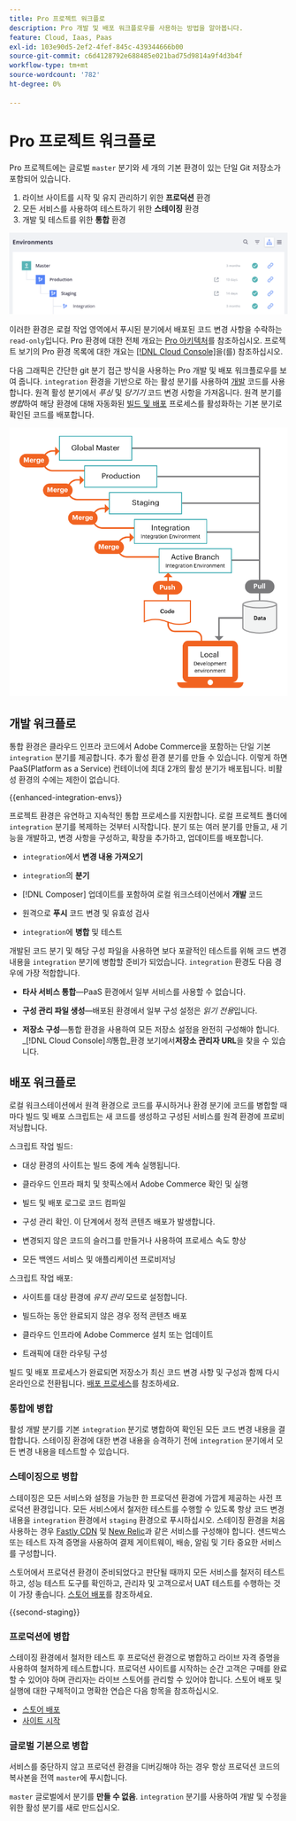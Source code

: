 ```yaml
---
title: Pro 프로젝트 워크플로
description: Pro 개발 및 배포 워크플로우를 사용하는 방법을 알아봅니다.
feature: Cloud, Iaas, Paas
exl-id: 103e90d5-2ef2-4fef-845c-439344666b00
source-git-commit: c6d4128792e688485e021bad75d9814a9f4d3b4f
workflow-type: tm+mt
source-wordcount: '782'
ht-degree: 0%

---
```


# Pro 프로젝트 워크플로

Pro 프로젝트에는 글로벌 `master` 분기와 세 개의 기본 환경이 있는 단일 Git 저장소가 포함되어 있습니다.

1. 라이브 사이트를 시작 및 유지 관리하기 위한 **프로덕션** 환경
1. 모든 서비스를 사용하여 테스트하기 위한 **스테이징** 환경
1. 개발 및 테스트를 위한 **통합** 환경

![Pro 환경 목록](../../assets/pro-environments.png)

이러한 환경은 로컬 작업 영역에서 푸시된 분기에서 배포된 코드 변경 사항을 수락하는 `read-only`입니다. Pro 환경에 대한 전체 개요는 [Pro 아키텍처](pro-architecture.md)를 참조하십시오. 프로젝트 보기의 Pro 환경 목록에 대한 개요는 [[!DNL Cloud Console]](../project/overview.md#cloud-console)을(를) 참조하십시오.

다음 그래픽은 간단한 git 분기 접근 방식을 사용하는 Pro 개발 및 배포 워크플로우를 보여 줍니다. `integration` 환경을 기반으로 하는 활성 분기를 사용하여 [개발](#development-workflow) 코드를 사용합니다. 원격 활성 분기에서 _푸싱_ 및 _당기기_ 코드 변경 사항을 가져옵니다. 원격 분기를 _병합_&#x200B;하여 해당 환경에 대해 자동화된 [빌드 및 배포](#deployment-workflow) 프로세스를 활성화하는 기본 분기로 확인된 코드를 배포합니다.

![Pro 아키텍처 개발 워크플로에 대한 높은 수준의 보기](../../assets/pro-dev-workflow.png)

## 개발 워크플로

통합 환경은 클라우드 인프라 코드에서 Adobe Commerce을 포함하는 단일 기본 `integration` 분기를 제공합니다. 추가 활성 환경 분기를 만들 수 있습니다. 이렇게 하면 PaaS(Platform as a Service) 컨테이너에 최대 2개의 활성 분기가 배포됩니다. 비활성 환경의 수에는 제한이 없습니다.

{{enhanced-integration-envs}}

프로젝트 환경은 유연하고 지속적인 통합 프로세스를 지원합니다. 로컬 프로젝트 폴더에 `integration` 분기를 복제하는 것부터 시작합니다. 분기 또는 여러 분기를 만들고, 새 기능을 개발하고, 변경 사항을 구성하고, 확장을 추가하고, 업데이트를 배포합니다.

- `integration`에서 **변경 내용 가져오기**

- `integration`의 **분기**

- [!DNL Composer] 업데이트를 포함하여 로컬 워크스테이션에서 **개발** 코드

- 원격으로 **푸시** 코드 변경 및 유효성 검사

- `integration`에 **병합** 및 테스트

개발된 코드 분기 및 해당 구성 파일을 사용하면 보다 포괄적인 테스트를 위해 코드 변경 내용을 `integration` 분기에 병합할 준비가 되었습니다. `integration` 환경도 다음 경우에 가장 적합합니다.

- **타사 서비스 통합**—PaaS 환경에서 일부 서비스를 사용할 수 없습니다.

- **구성 관리 파일 생성**—배포된 환경에서 일부 구성 설정은 _읽기 전용_&#x200B;입니다.

- **저장소 구성**—통합 환경을 사용하여 모든 저장소 설정을 완전히 구성해야 합니다. _[!DNL Cloud Console]_의_&#x200B;통합&#x200B;_환경 보기에서&#x200B;**저장소 관리자 URL**을 찾을 수 있습니다.

## 배포 워크플로

로컬 워크스테이션에서 원격 환경으로 코드를 푸시하거나 환경 분기에 코드를 병합할 때마다 빌드 및 배포 스크립트는 새 코드를 생성하고 구성된 서비스를 원격 환경에 프로비저닝합니다.

스크립트 작업 빌드:

- 대상 환경의 사이트는 빌드 중에 계속 실행됩니다.

- 클라우드 인프라 패치 및 핫픽스에서 Adobe Commerce 확인 및 실행

- 빌드 및 배포 로그로 코드 컴파일

- 구성 관리 확인. 이 단계에서 정적 콘텐츠 배포가 발생합니다.

- 변경되지 않은 코드의 슬러그를 만들거나 사용하여 프로세스 속도 향상

- 모든 백엔드 서비스 및 애플리케이션 프로비저닝

스크립트 작업 배포:

- 사이트를 대상 환경에 _유지 관리_ 모드로 설정합니다.

- 빌드하는 동안 완료되지 않은 경우 정적 콘텐츠 배포

- 클라우드 인프라에 Adobe Commerce 설치 또는 업데이트

- 트래픽에 대한 라우팅 구성

빌드 및 배포 프로세스가 완료되면 저장소가 최신 코드 변경 사항 및 구성과 함께 다시 온라인으로 전환됩니다. [배포 프로세스](../deploy/process.md)를 참조하세요.

### 통합에 병합

활성 개발 분기를 기본 `integration` 분기로 병합하여 확인된 모든 코드 변경 내용을 결합합니다. 스테이징 환경에 대한 변경 내용을 승격하기 전에 `integration` 분기에서 모든 변경 내용을 테스트할 수 있습니다.

### 스테이징으로 병합

스테이징은 모든 서비스와 설정을 가능한 한 프로덕션 환경에 가깝게 제공하는 사전 프로덕션 환경입니다. 모든 서비스에서 철저한 테스트를 수행할 수 있도록 항상 코드 변경 내용을 `integration` 환경에서 `staging` 환경으로 푸시하십시오. 스테이징 환경을 처음 사용하는 경우 [Fastly CDN](../cdn/fastly.md) 및 [New Relic](../monitor/new-relic-service.md)과 같은 서비스를 구성해야 합니다. 샌드박스 또는 테스트 자격 증명을 사용하여 결제 게이트웨이, 배송, 알림 및 기타 중요한 서비스를 구성합니다.

스토어에서 프로덕션 환경이 준비되었다고 판단될 때까지 모든 서비스를 철저히 테스트하고, 성능 테스트 도구를 확인하고, 관리자 및 고객으로서 UAT 테스트를 수행하는 것이 가장 좋습니다. [스토어 배포](../deploy/staging-production.md)를 참조하세요.

{{second-staging}}

### 프로덕션에 병합

스테이징 환경에서 철저한 테스트 후 프로덕션 환경으로 병합하고 라이브 자격 증명을 사용하여 철저하게 테스트합니다. 프로덕션 사이트를 시작하는 순간 고객은 구매를 완료할 수 있어야 하며 관리자는 라이브 스토어를 관리할 수 있어야 합니다. 스토어 배포 및 실행에 대한 구체적이고 명확한 연습은 다음 항목을 참조하십시오.

- [스토어 배포](../deploy/staging-production.md)
- [사이트 시작](../launch/overview.md)

### 글로벌 기본으로 병합

서비스를 중단하지 않고 프로덕션 환경을 디버깅해야 하는 경우 항상 프로덕션 코드의 복사본을 전역 `master`에 푸시합니다.

`master` 글로벌에서 분기를 **만들 수 없음**. `integration` 분기를 사용하여 개발 및 수정을 위한 활성 분기를 새로 만드십시오.
